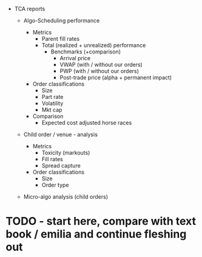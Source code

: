 * TCA reports

    * Algo-Scheduling performance
        * Metrics
            * Parent fill rates
            * Total (realized + unrealized) performance
                * Benchmarks (+comparison)
                    * Arrival price
                    * VWAP (with / without our orders)
                    * PWP (with / without our orders)
                    * Post-trade price (alpha + permanent impact)
        * Order classifications
            * Size
            * Part rate
            * Volatility
            * Mkt cap
        * Comparison
            * Expected cost adjusted horse races

    * Child order / venue - analysis
        * Metrics
            * Toxicity (markouts)
            * Fill rates
            * Spread capture
        * Order classifications
            * Size
            * Order type

    * Micro-algo analysis (child orders)
    
# TODO - start here, compare with text book / emilia and continue fleshing out